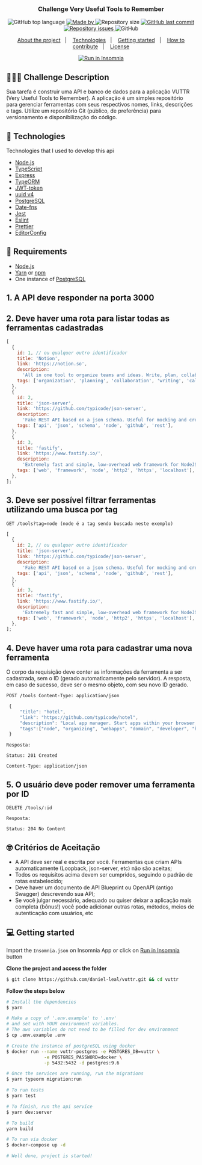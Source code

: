 <h3 align="center">
  Challenge Very Useful Tools to Remember
</h3>

<p align="center">
  <img alt="GitHub top language" src="https://img.shields.io/github/languages/top/daniel-leal/vuttr?color=%23FF9000">

  <a href="https://www.linkedin.com/in/daniel-borges-leal-58198087/" target="_blank" rel="noopener noreferrer">
    <img alt="Made by" src="https://img.shields.io/badge/made%20by-daniel%20leal-%23FF9000">
  </a>

  <img alt="Repository size" src="https://img.shields.io/github/repo-size/daniel-leal/vuttr?color=%23FF9000">

  <a href="https://github.com/daniel-leal/vuttr/commits/main">
    <img alt="GitHub last commit" src="https://img.shields.io/github/last-commit/daniel-leal/vuttr?color=%23FF9000">
  </a>

  <a href="https://github.com/daniel-leal/vuttr/issues">
    <img alt="Repository issues" src="https://img.shields.io/github/issues/daniel-leal/vuttr?color=%23FF9000">
  </a>

  <img alt="GitHub" src="https://img.shields.io/github/license/daniel-leal/vuttr?color=%23FF9000">
</p>

<p align="center">
  <a href="#%EF%B8%8F-about-the-project">About the project</a>&nbsp;&nbsp;&nbsp;|&nbsp;&nbsp;&nbsp;
  <a href="#-technologies">Technologies</a>&nbsp;&nbsp;&nbsp;|&nbsp;&nbsp;&nbsp;
  <a href="#-getting-started">Getting started</a>&nbsp;&nbsp;&nbsp;|&nbsp;&nbsp;&nbsp;
  <a href="#-how-to-contribute">How to contribute</a>&nbsp;&nbsp;&nbsp;|&nbsp;&nbsp;&nbsp;
  <a href="#-license">License</a>
</p>

<p id="insomniaButton" align="center">
<a href="https://insomnia.rest/run/?label=Vuttr%20API&uri=https%3A%2F%2Fraw.githubusercontent.com%2Fdaniel-leal%2Fvuttr%2Fmain%2FInsomnia.json" target="_blank"><img src="https://insomnia.rest/images/run.svg" alt="Run in Insomnia"></a>
</p>

## 💇🏻‍♂️ Challenge Description

Sua tarefa é construir uma API e banco de dados para a aplicação VUTTR (Very Useful Tools to Remember). A aplicação é um simples repositório para gerenciar ferramentas com seus respectivos nomes, links, descrições e tags. Utilize um repositório Git (público, de preferência) para versionamento e disponibilização do código.

## 🚀 Technologies

Technologies that I used to develop this api

- [Node.js](https://nodejs.org/en/)
- [TypeScript](https://www.typescriptlang.org/)
- [Express](https://expressjs.com/pt-br/)
- [TypeORM](https://typeorm.io/#/)
- [JWT-token](https://jwt.io/)
- [uuid v4](https://github.com/thenativeweb/uuidv4/)
- [PostgreSQL](https://www.postgresql.org/)
- [Date-fns](https://date-fns.org/)
- [Jest](https://jestjs.io/)
- [Eslint](https://eslint.org/)
- [Prettier](https://prettier.io/)
- [EditorConfig](https://editorconfig.org/)

## 📃 Requirements

- [Node.js](https://nodejs.org/en/)
- [Yarn](https://classic.yarnpkg.com/) or [npm](https://www.npmjs.com/)
- One instance of [PostgreSQL](https://www.postgresql.org/)

## 1. A API deve responder na porta 3000

## 2. Deve haver uma rota para listar todas as ferramentas cadastradas

```javascript
[
  {
    id: 1, // ou qualquer outro identificador
    title: 'Notion',
    link: 'https://notion.so',
    description:
      'All in one tool to organize teams and ideas. Write, plan, collaborate, and get organized. ',
    tags: ['organization', 'planning', 'collaboration', 'writing', 'calendar'],
  },
  {
    id: 2,
    title: 'json-server',
    link: 'https://github.com/typicode/json-server',
    description:
      'Fake REST API based on a json schema. Useful for mocking and creating APIs for front-end devs to consume in coding challenges.',
    tags: ['api', 'json', 'schema', 'node', 'github', 'rest'],
  },
  {
    id: 3,
    title: 'fastify',
    link: 'https://www.fastify.io/',
    description:
      'Extremely fast and simple, low-overhead web framework for NodeJS. Supports HTTP2.',
    tags: ['web', 'framework', 'node', 'http2', 'https', 'localhost'],
  },
];
```

## 3. Deve ser possível filtrar ferramentas utilizando uma busca por tag

```
GET /tools?tag=node (node é a tag sendo buscada neste exemplo)
```

```javascript
[
  {
    id: 2, // ou qualquer outro identificador
    title: 'json-server',
    link: 'https://github.com/typicode/json-server',
    description:
      'Fake REST API based on a json schema. Useful for mocking and creating APIs for front-end devs to consume in coding challenges.',
    tags: ['api', 'json', 'schema', 'node', 'github', 'rest'],
  },
  {
    id: 3,
    title: 'fastify',
    link: 'https://www.fastify.io/',
    description:
      'Extremely fast and simple, low-overhead web framework for NodeJS. Supports HTTP2.',
    tags: ['web', 'framework', 'node', 'http2', 'https', 'localhost'],
  },
];
```

## 4. Deve haver uma rota para cadastrar uma nova ferramenta

O corpo da requisição deve conter as informações da ferramenta a ser cadastrada, sem o ID (gerado automaticamente pelo servidor). A resposta, em caso de sucesso, deve ser o mesmo objeto, com seu novo ID gerado.

```
POST /tools Content-Type: application/json
```

```javascript
 {
     "title": "hotel",
     "link": "https://github.com/typicode/hotel",
     "description": "Local app manager. Start apps within your browser, developer tool with local .localhost domain and https out of the box.",
     "tags":["node", "organizing", "webapps", "domain", "developer", "https", "proxy"]
 }
```

```
Resposta:

Status: 201 Created

Content-Type: application/json
```

## 5. O usuário deve poder remover uma ferramenta por ID

```
DELETE /tools/:id

Resposta:

Status: 204 No Content
```

## 🤓 Critérios de Aceitação

- A API deve ser real e escrita por você. Ferramentas que criam APIs
  automaticamente (Loopback, json-server, etc) não são aceitas;
- Todos os requisitos acima devem ser cumpridos, seguindo o padrão de rotas
  estabelecido;
- Deve haver um documento de API Blueprint ou OpenAPI (antigo Swagger)
  descrevendo sua API;
- Se você julgar necessário, adequado ou quiser deixar a aplicação mais completa (bônus!) você pode adicionar outras rotas, métodos, meios de autenticação com usuários, etc

## 💻 Getting started

Import the `Insomnia.json` on Insomnia App or click on [Run in Insomnia](#insomniaButton) button

**Clone the project and access the folder**

```bash
$ git clone https://github.com/daniel-leal/vuttr.git && cd vuttr
```

**Follow the steps below**

```bash
# Install the dependencies
$ yarn

# Make a copy of '.env.example' to '.env'
# and set with YOUR environment variables.
# The aws variables do not need to be filled for dev environment
$ cp .env.example .env

# Create the instance of postgreSQL using docker
$ docker run --name vuttr-postgres -e POSTGRES_DB=vuttr \
              -e POSTGRES_PASSWORD=docker \
              -p 5432:5432 -d postgres:9.6

# Once the services are running, run the migrations
$ yarn typeorm migration:run

# To run tests
$ yarn test

# To finish, run the api service
$ yarn dev:server

# To build
yarn build

# To run via docker
$ docker-compose up -d

# Well done, project is started!
```
